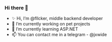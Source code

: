 ### Hi there 👋

- ✨ Hi, I’m @fllcker, middle backend developer
- 🔭 I’m currently working on pet projects
- 🌱 I’m currently learning ASP.NET
- 📫 You can contact me in a telegram - @jxwide
